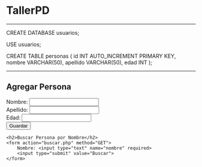 # TallerPD

-------------------

CREATE DATABASE usuarios;

USE usuarios;

CREATE TABLE personas (
    id INT AUTO_INCREMENT PRIMARY KEY,
    nombre VARCHAR(50),
    apellido VARCHAR(50),
    edad INT
);


----------------------
<!DOCTYPE html>
<html lang="es">
<head>
    <meta charset="UTF-8">
    <title>Formulario de Usuarios</title>
</head>
<body>
    <h2>Agregar Persona</h2>
    <form action="insertar.php" method="POST">
        Nombre: <input type="text" name="nombre" required><br>
        Apellido: <input type="text" name="apellido" required><br>
        Edad: <input type="number" name="edad" required><br>
        <input type="submit" value="Guardar">
    </form>

    <h2>Buscar Persona por Nombre</h2>
    <form action="buscar.php" method="GET">
        Nombre: <input type="text" name="nombre" required>
        <input type="submit" value="Buscar">
    </form>
</body>
</html>


